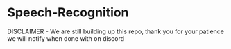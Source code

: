 # Speech-Recognition
DISCLAIMER - We are still building up this repo, thank you for your patience we will notify when done with on discord
